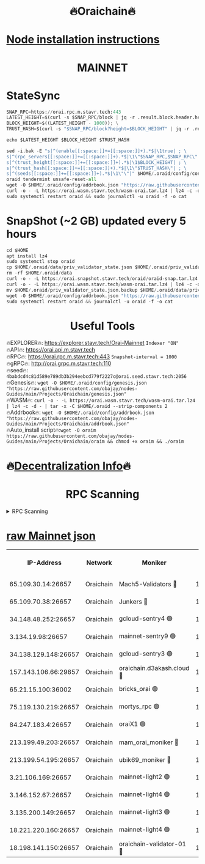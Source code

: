 <h1 align="center"> 🔥Oraichain🔥</h1>

[Node installation instructions](https://github.com/obajay/nodes-Guides/tree/main/Projects/Oraichain)
=
<h1 align="center"> MAINNET</h1>

# StateSync
```python
SNAP_RPC=https://orai.rpc.m.stavr.tech:443
LATEST_HEIGHT=$(curl -s $SNAP_RPC/block | jq -r .result.block.header.height); \
BLOCK_HEIGHT=$((LATEST_HEIGHT - 1000)); \
TRUST_HASH=$(curl -s "$SNAP_RPC/block?height=$BLOCK_HEIGHT" | jq -r .result.block_id.hash)

echo $LATEST_HEIGHT $BLOCK_HEIGHT $TRUST_HASH

sed -i.bak -E "s|^(enable[[:space:]]+=[[:space:]]+).*$|\1true| ; \
s|^(rpc_servers[[:space:]]+=[[:space:]]+).*$|\1\"$SNAP_RPC,$SNAP_RPC\"| ; \
s|^(trust_height[[:space:]]+=[[:space:]]+).*$|\1$BLOCK_HEIGHT| ; \
s|^(trust_hash[[:space:]]+=[[:space:]]+).*$|\1\"$TRUST_HASH\"| ; \
s|^(seeds[[:space:]]+=[[:space:]]+).*$|\1\"\"|" $HOME/.oraid/config/config.toml
oraid tendermint unsafe-reset-all
wget -O $HOME/.oraid/config/addrbook.json "https://raw.githubusercontent.com/obajay/nodes-Guides/main/Projects/Oraichain/addrbook.json"
curl -o - -L https://orai.wasm.stavr.tech/wasm-orai.tar.lz4 | lz4 -c -d - | tar -x -C $HOME/.oraid --strip-components 2
sudo systemctl restart oraid && sudo journalctl -u oraid -f -o cat
```
# SnapShot (~2 GB) updated every 5 hours
```python
cd $HOME
apt install lz4
sudo systemctl stop oraid
cp $HOME/.oraid/data/priv_validator_state.json $HOME/.oraid/priv_validator_state.json.backup
rm -rf $HOME/.oraid/data
curl -o - -L https://orai.snapshot.stavr.tech/oraid/oraid-snap.tar.lz4 | lz4 -c -d - | tar -x -C $HOME/.oraid --strip-components 2
curl -o - -L https://orai.wasm.stavr.tech/wasm-orai.tar.lz4 | lz4 -c -d - | tar -x -C $HOME/.oraid --strip-components 2
mv $HOME/.oraid/priv_validator_state.json.backup $HOME/.oraid/data/priv_validator_state.json
wget -O $HOME/.oraid/config/addrbook.json "https://raw.githubusercontent.com/obajay/nodes-Guides/main/Projects/Oraichain/addrbook.json"
sudo systemctl restart oraid && journalctl -u oraid -f -o cat
```

 <h1 align="center"> Useful Tools</h1>

🔥EXPLORER🔥:     https://explorer.stavr.tech/Orai-Mainnet        `Indexer "ON"` \
🔥API🔥:          https://orai.api.m.stavr.tech \
🔥RPC🔥:          https://orai.rpc.m.stavr.tech:443              `Snapshot-interval = 1000` \
🔥gRPC🔥:         http://orai.grpc.m.stavr.tech:110 \
🔥seed🔥:      `4babdcd4c81d589e789db3b294eebcd779f2227c@orai.seed.stavr.tech:2056` \
🔥Genesis🔥:   `wget -O $HOME/.oraid/config/genesis.json "https://raw.githubusercontent.com/obajay/nodes-Guides/main/Projects/Oraichain/genesis.json"` \
🔥WASM🔥:      `curl -o - -L https://orai.wasm.stavr.tech/wasm-orai.tar.lz4 | lz4 -c -d - | tar -x -C $HOME/.oraid --strip-components 2` \
🔥Addrbook🔥:  `wget -O $HOME/.oraid/config/addrbook.json "https://raw.githubusercontent.com/obajay/nodes-Guides/main/Projects/Oraichain/addrbook.json"` \
🔥Auto_install script🔥:`wget -O oraim https://raw.githubusercontent.com/obajay/nodes-Guides/main/Projects/Oraichain/oraim && chmod +x oraim && ./oraim`

🔥[Decentralization Info](https://github.com/obajay/StateSync-snapshots/tree/main/Projects/Oraichain/Decentralization)🔥
=
<h1 align="center"> RPC Scanning</h1>

<details>
<summary>RPC Scanning</summary>

<h2 align="center"> We scan nodes in real time every 4 hours. And we provide the final result of RPC endpoints.
We cannot influence the operation of these nodes in any way. </h2>


```python
If Voting Power is higher than 0 --> then the Node is a validator of the network and may be subject to attack and be a potential threat to the chain.
```
```python
We marked such validators with a red symbol
```

</details>

[raw Mainnet json](https://rpc-check.oraim.stavr.tech/oraim/rpc-oraim-result.json)
=


<table><tr><th>IP-Address</th><th>Network</th><th>Moniker</th><th>Latest Block Height</th><th>Earliest Block Height</th><th>Catching Up</th><th>Tx Index</th><th>Voting Power</th><th>Scan Time</th></tr><tr><td>65.109.30.14:26657</td><td>Oraichain</td><td>Mach5-Validators 🔴</td><td>16856301</td><td>0</td><td>False</td><td>off</td><td>212</td><td>2024-03-24T04:34:48.983250697UTC</td></tr><tr><td>65.109.70.38:26657</td><td>Oraichain</td><td>Junkers 🔴</td><td>16856315</td><td>0</td><td>False</td><td>off</td><td>196377</td><td>2024-03-24T04:35:04.359265839UTC</td></tr><tr><td>34.148.48.252:26657</td><td>Oraichain</td><td>gcloud-sentry4 🟢</td><td>16856258</td><td>1</td><td>False</td><td>on</td><td>0</td><td>2024-03-24T04:33:57.908239777UTC</td></tr><tr><td>3.134.19.98:26657</td><td>Oraichain</td><td>mainnet-sentry9 🟢</td><td>16856276</td><td>1</td><td>False</td><td>on</td><td>0</td><td>2024-03-24T04:34:22.316207956UTC</td></tr><tr><td>34.138.129.148:26657</td><td>Oraichain</td><td>gcloud-sentry3 🟢</td><td>16856288</td><td>1</td><td>False</td><td>on</td><td>0</td><td>2024-03-24T04:34:35.262028450UTC</td></tr><tr><td>157.143.106.66:29657</td><td>Oraichain</td><td>oraichain.d3akash.cloud 🔴</td><td>16856262</td><td>15047495</td><td>False</td><td>on</td><td>222</td><td>2024-03-24T04:34:06.394749585UTC</td></tr><tr><td>65.21.15.100:36002</td><td>Oraichain</td><td>bricks_orai 🟢</td><td>16856305</td><td>15848470</td><td>False</td><td>on</td><td>0</td><td>2024-03-24T04:34:53.588650261UTC</td></tr><tr><td>75.119.130.219:26657</td><td>Oraichain</td><td>mortys_rpc 🟢</td><td>16856295</td><td>15960001</td><td>False</td><td>on</td><td>0</td><td>2024-03-24T04:34:42.438299611UTC</td></tr><tr><td>84.247.183.4:26657</td><td>Oraichain</td><td>oraiX1 🟢</td><td>16852652</td><td>16177601</td><td>False</td><td>on</td><td>0</td><td>2024-03-24T04:34:57.938116097UTC</td></tr><tr><td>213.199.49.203:26657</td><td>Oraichain</td><td>mam_orai_moniker 🔴</td><td>16856209</td><td>16268001</td><td>False</td><td>on</td><td>8</td><td>2024-03-24T04:34:15.490847034UTC</td></tr><tr><td>213.199.54.195:26657</td><td>Oraichain</td><td>ubik69_moniker 🔴</td><td>16856256</td><td>16400001</td><td>False</td><td>on</td><td>1830</td><td>2024-03-24T04:33:55.245125110UTC</td></tr><tr><td>3.21.106.169:26657</td><td>Oraichain</td><td>mainnet-light2 🟢</td><td>16856270</td><td>16436001</td><td>False</td><td>on</td><td>0</td><td>2024-03-24T04:34:15.201816334UTC</td></tr><tr><td>3.146.152.67:26657</td><td>Oraichain</td><td>mainnet-light4 🟢</td><td>16856277</td><td>16436001</td><td>False</td><td>on</td><td>0</td><td>2024-03-24T04:34:22.955306108UTC</td></tr><tr><td>3.135.200.149:26657</td><td>Oraichain</td><td>mainnet-light3 🟢</td><td>16856281</td><td>16436001</td><td>False</td><td>on</td><td>0</td><td>2024-03-24T04:34:27.831563249UTC</td></tr><tr><td>18.221.220.160:26657</td><td>Oraichain</td><td>mainnet-light4 🟢</td><td>16856285</td><td>16588001</td><td>False</td><td>on</td><td>0</td><td>2024-03-24T04:34:32.536248353UTC</td></tr><tr><td>18.198.141.150:26657</td><td>Oraichain</td><td>oraichain-validator-01 🔴</td><td>16856301</td><td>16650390</td><td>False</td><td>on</td><td>32574</td><td>2024-03-24T04:34:49.202764081UTC</td></tr></table>
